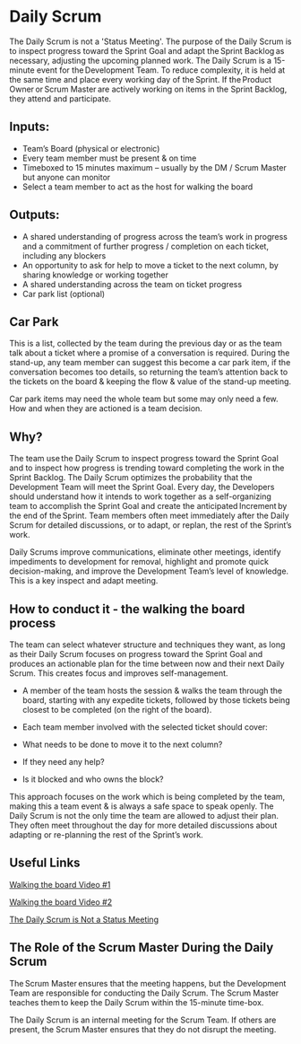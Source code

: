 # Daily Scrum

The Daily Scrum is not a 'Status Meeting'.  The purpose of the Daily Scrum is to inspect progress toward the Sprint Goal and adapt the Sprint Backlog as necessary, adjusting the upcoming planned work. The Daily Scrum is a 15-minute event for the Development Team. To reduce complexity, it is held at the same time and place every working day of the Sprint. If the Product Owner or Scrum Master are actively working on items in the Sprint Backlog, they attend and participate.


## Inputs: 

+ Team’s Board (physical or electronic) 
+ Every team member must be present & on time 
+ Timeboxed to 15 minutes maximum – usually by  the DM / Scrum Master but anyone can monitor 
+ Select a team member to act as the host for walking the board 

## Outputs: 

+ A shared understanding of progress across the team’s work in progress and a commitment of further progress / completion on each ticket, including any blockers 
+ An opportunity to ask for help to move a ticket to the next column, by sharing knowledge or working together 
+ A shared understanding across the team on ticket progress 
+ Car park list (optional) 

## Car Park 
This is a list, collected by the team during the previous day or as the team talk about a ticket where a promise of a conversation is required. During the stand-up, any team member can suggest this become a car park item, if the conversation becomes too details, so returning the team’s attention back to the tickets on the board & keeping the flow & value of the stand-up meeting. 

Car park items may need the whole team but some may only need a few. How and when they are actioned is a team decision. 

## Why?

The team use the Daily Scrum to inspect progress toward the Sprint Goal and to inspect how progress is trending toward completing the work in the Sprint Backlog. The Daily Scrum optimizes the probability that the Development Team will meet the Sprint Goal. Every day, the Developers should understand how it intends to work together as a self-organizing team to accomplish the Sprint Goal and create the anticipated Increment by the end of the Sprint. Team members often meet immediately after the Daily Scrum for detailed discussions, or to adapt, or replan, the rest of the Sprint’s work. 

Daily Scrums improve communications, eliminate other meetings, identify impediments to development for removal, highlight and promote quick decision-making, and improve the Development Team’s level of knowledge. This is a key inspect and adapt meeting. 


## How to conduct it - the walking the board process 

The team can select whatever structure and techniques they want, as long as their Daily Scrum focuses on progress toward the Sprint Goal and produces an actionable plan for the time between now and their next Daily Scrum. This creates focus and improves self-management. 

+ A member of the team hosts the session & walks the team through the board, starting with any expedite tickets, followed by those tickets being closest to be completed (on the right of the board). 

+ Each team member involved with the selected ticket should cover:  

 + What needs to be done to move it to the next column? 

 + If they need any help? 

 + Is it blocked and who owns the block? 

This approach focuses on the work which is being completed by the team, making this a team event & is always a safe space to speak openly. The Daily Scrum is not the only time the team are allowed to adjust their plan. They often meet throughout the day for more detailed discussions about adapting or re-planning the rest of the Sprint’s work. 

## Useful Links

[Walking the board Video #1](https://youtu.be/H02BlTXpcto)

[Walking the board Video #2](https://www.youtube.com/watch?v=316qdj10j9M)

[The Daily Scrum is Not a Status Meeting](https://youtu.be/i7_RPceEIYE)


## The Role of the Scrum Master During the Daily Scrum 

The Scrum Master ensures that the meeting happens, but the Development Team are responsible for conducting the Daily Scrum. The Scrum Master teaches them to keep the Daily Scrum within the 15-minute time-box. 

The Daily Scrum is an internal meeting for the Scrum Team. If others are present, the Scrum Master ensures that they do not disrupt the meeting. 

 

 

 

  


 
